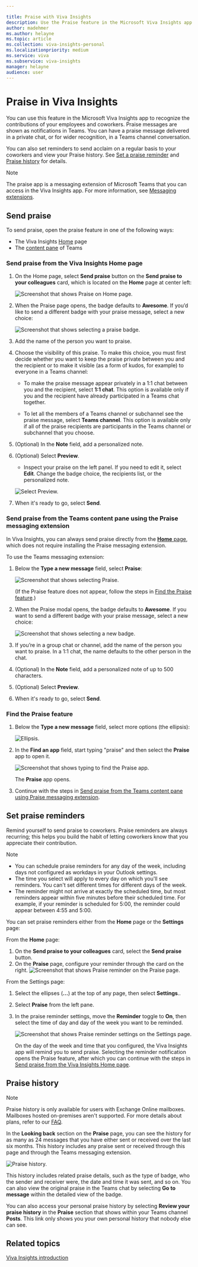 ```yaml
---

title: Praise with Viva Insights
description: Use the Praise feature in the Microsoft Viva Insights app
author: madehmer
ms.author: helayne
ms.topic: article
ms.collection: viva-insights-personal
ms.localizationpriority: medium 
ms.service: viva
ms.subservice: viva-insights
manager: helayne
audience: user
---
```


# Praise in Viva Insights

You can use this feature in the Microsoft Viva Insights app to recognize the contributions of your employees and coworkers. Praise messages are shown as notifications in Teams. You can have a praise message delivered in a private chat, or for wider recognition, in a Teams channel conversation.

You can also set reminders to send acclaim on a regular basis to your coworkers and view your Praise history. See [Set a praise reminder](#set-praise-reminders) and [Praise history](#praise-history) for details.

>[!Note]
>The praise app is a messaging extension of Microsoft Teams that you can access in the Viva Insights app. For more information, see [Messaging extensions](/microsoftteams/platform/messaging-extensions/what-are-messaging-extensions).

## Send praise

To send praise, open the praise feature in one of the following ways:

* The Viva Insights [Home](#send-praise-from-the-viva-insights-home-page) page
* The [content pane](#send-praise-from-the-teams-content-pane-using-the-praise-messaging-extension) of Teams

### Send praise from the Viva Insights Home page

1. On the Home page, select **Send praise** button on the **Send praise to your colleagues** card, which is located on the **Home** page at center left:

   ![Screenshot that shows Praise on Home page.](images/send-praise-from-home.png)

2. When the Praise page opens, the badge defaults to **Awesome**. If you’d like to send a different badge with your praise message, select a new choice:

    ![Screenshot that shows selecting a praise badge.](images/new-badge-choice.png)

3. Add the name of the person you want to praise.

4. Choose the visibility of this praise. To make this choice, you must first decide whether you want to keep the praise private between you and the recipient or to make it visible (as a form of kudos, for example) to everyone in a Teams channel:

   * To make the praise message appear privately in a 1:1 chat between you and the recipient, select **1:1 chat**. This option is available only if you and the recipient have already participated in a Teams chat together. 

   * To let all the members of a Teams channel or subchannel see the praise message, select **Teams channel**. This option is available only if all of the praise recipients are participants in the Teams channel or subchannel that you choose.

5. (Optional) In the **Note** field, add a personalized note.

6. (Optional) Select **Preview**.
   * Inspect your praise on the left panel. If you need to edit it, select **Edit**. Change the badge choice, the recipients list, or the personalized note.

   ![Select Preview.](images/preview.png)

7. When it's ready to go, select **Send**.

### Send praise from the Teams content pane using the Praise messaging extension

In Viva Insights, you can always send praise directly from the [**Home** page](#send-praise-from-the-viva-insights-home-page), which does not require installing the Praise messaging extension.

To use the Teams messaging extension:

1. Below the **Type a new message** field, select **Praise**:

   ![Screenshot that shows selecting Praise.](images/content-pane-select-praise.png)

   (If the Praise feature does not appear, follow the steps in [Find the Praise feature](#find-the-praise-feature).)

2. When the Praise modal opens, the badge defaults to **Awesome**. If you want to send a different badge with your praise message, select a new choice:

   ![Screenshot that shows selecting a new badge.](images/praise-chat-select-new-badge.png)

3. If you’re in a group chat or channel, add the name of the person you want to praise. In a 1:1 chat, the name defaults to the other person in the chat.

4. (Optional) In the **Note** field, add a personalized note of up to 500 characters.

5. (Optional) Select **Preview**.

6. When it's ready to go, select **Send**.

### Find the Praise feature

1. Below the **Type a new message** field, select more options (the ellipsis):

   ![Ellipsis.](images/type-new-msg.png)

2. In the **Find an app** field, start typing "praise" and then select the **Praise** app to open it.  

   ![Screenshot that shows typing to find the Praise app.](images/find-app-praise.png)

   The **Praise** app opens.

3. Continue with the steps in [Send praise from the Teams content pane using Praise messaging extension](#send-praise-from-the-teams-content-pane-using-the-praise-messaging-extension).

## Set praise reminders

Remind yourself to send praise to coworkers. Praise reminders are always recurring; this helps you build the habit of letting coworkers know that you appreciate their contribution.

>[!Note]
>
>* You can schedule praise reminders for any day of the week, including days not configured as workdays in your Outlook settings.
>* The time you select will apply to every day on which you'll see reminders. You can't set different times for different days of the week.
>* The reminder might not arrive at exactly the scheduled time, but most reminders appear within five minutes before their scheduled time. For example, if your reminder is scheduled for 5:00, the reminder could appear between 4:55 and 5:00.

You can set praise reminders either from the **Home** page or the **Settings** page:

From the **Home** page:

1. On the **Send praise to your colleagues** card, select the **Send praise** button.
1. On the **Praise** page, configure your reminder through the card on the right.
   ![Screenshot that shows Praise reminder on the Praise page.](images/praise-reminder-pane.png)

From the Settings page:

1. Select the ellipses (**...**) at the top of any page, then select **Settings**..
1. Select **Praise** from the left pane.
1. In the praise reminder settings, move the **Reminder** toggle to **On**, then select the time of day and day of the week you want to be reminded.

   ![Screenshot that shows Praise reminder settings on the Settings page.](images/praise-set-reminder-in-settings.png)

   On the day of the week and time that you configured, the Viva Insights app will remind you to send praise. Selecting the reminder notification opens the Praise feature, after which you can continue with the steps in [Send praise from the Viva Insights Home page](#send-praise-from-the-viva-insights-home-page).

## Praise history

>[!Note]
>Praise history is only available for users with Exchange Online mailboxes. Mailboxes hosted on-premises aren't supported. For more details about plans, refer to our [FAQ](../overview/Mya-faq.md#q4-how-can-i-find-out-what-my-plan-is).

In the **Looking back** section on the **Praise** page, you can see the history for as many as 24 messages that you have either sent or received over the last six months. This history includes any praise sent or received through this page and through the Teams messaging extension.

![Praise history.](images/praise-history.png)

This history includes related praise details, such as the type of badge, who the sender and receiver were, the date and time it was sent, and so on. You can also view the original praise in the Teams chat by selecting **Go to message** within the detailed view of the badge.

You can also access your personal praise history by selecting **Review your praise history** in the **Praise** section that shows within your Teams channel **Posts**. This link only shows you your own personal history that nobody else can see.

## Related topics

[Viva Insights introduction](viva-teams-app.md)
